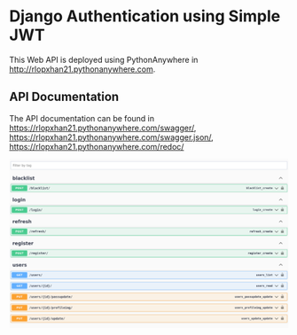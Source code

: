 # Django Authentication using Simple JWT

This Web API is deployed using PythonAnywhere in  http://rlopxhan21.pythonanywhere.com.

## API Documentation
The API documentation can be found in https://rlopxhan21.pythonanywhere.com/swagger/, https://rlopxhan21.pythonanywhere.com/swagger.json/,  https://rlopxhan21.pythonanywhere.com/redoc/


![image info](docs/api.png "a title")